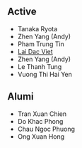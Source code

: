 <markdown>

## Active
- Tanaka Ryota
- Zhen Yang (Andy)
- Pham Trung Tin
- [Lai Dac Viet](https://nguyenlab.github.io/member/lai-dac-viet.html)
- Zhen Yang (Andy)
- Le Thanh Tung
- Vuong Thi Hai Yen

## Alumi
- Tran Xuan Chien
- Do Khac Phong
- Chau Ngoc Phuong
- Ong Xuan Hong

</markdown>

